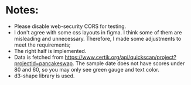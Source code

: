 # Notes:
- Please disable web-security CORS for testing.
- I don't agree with some css layouts in figma. I think some of them are misleading and unnecessary. Therefore, I made some adjustments to meet the requirements;
- The right half is implemented.
- Data is fetched from https://www.certik.org/api/quickscan/project?projectId=pancakeswap.
The sample date does not have scores under 80 and 60, so you may only see green gauge and text color.
- d3-shape library is used.
